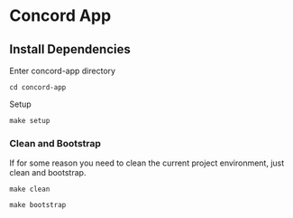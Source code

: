 # Concord App
## Install Dependencies

Enter concord-app directory
```shell
cd concord-app
```

Setup
```shell
make setup
```

### Clean and Bootstrap
If for some reason you need to clean the current project environment, just clean and bootstrap.
```shell
make clean
```
```shell
make bootstrap
```
